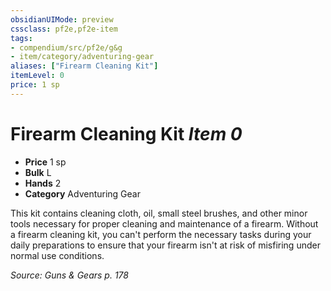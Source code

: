 ```yaml
---
obsidianUIMode: preview
cssclass: pf2e,pf2e-item
tags:
- compendium/src/pf2e/g&g
- item/category/adventuring-gear
aliases: ["Firearm Cleaning Kit"]
itemLevel: 0
price: 1 sp
---
```

# Firearm Cleaning Kit *Item 0*  

- **Price** 1 sp
- **Bulk** L
- **Hands** 2
- **Category** Adventuring Gear

This kit contains cleaning cloth, oil, small steel brushes, and other minor tools necessary for proper cleaning and maintenance of a firearm. Without a firearm cleaning kit, you can't perform the necessary tasks during your daily preparations to ensure that your firearm isn't at risk of misfiring under normal use conditions.

*Source: Guns & Gears p. 178*